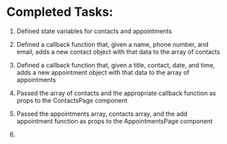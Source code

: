 # Completed Tasks:

1. Defined state variables for contacts and appointments

2. Defined a callback function that, given a name, phone number, and email, adds a new contact object with that data to the array of contacts

3. Defined a callback function that, given a title, contact, date, and time, adds a new appointment object with that data to the array of appointments

4. Passed the array of contacts and the appropriate callback function as props to the ContactsPage component 

5. Passed the appointments array, contacts array, and the add appointment function as props to the AppointmentsPage component

6. 